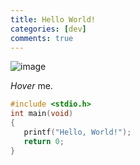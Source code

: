 ```yaml
---
title: Hello World!
categories: [dev]
comments: true
---
```


![image](https://cdn.jsdelivr.net/gh/riveronvenus/blog-pic/img/hello-world/hello-world.jpg )

 <dfn info="Hello,World! | 你好，世界！">Hover</dfn> me.

```c
#include <stdio.h>
int main(void)
{
   printf("Hello, World!");
   return 0;
}

```

